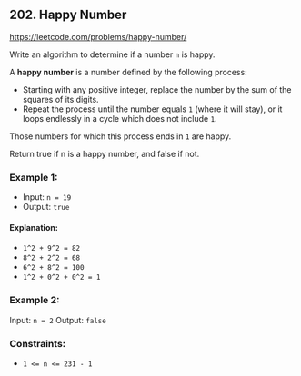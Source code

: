 ## 202. Happy Number
<https://leetcode.com/problems/happy-number/>

Write an algorithm to determine if a number `n` is happy.

A **happy number** is a number defined by the following process:

* Starting with any positive integer, replace the number by the sum of the squares of its digits.
* Repeat the process until the number equals `1` (where it will stay), or it loops endlessly in a cycle which does not include `1`.

Those numbers for which this process ends in `1` are happy.

Return true if n is a happy number, and false if not.


### Example 1:

- Input: `n = 19`
- Output: `true`

#### Explanation:
- `1^2 + 9^2 = 82`
- `8^2 + 2^2 = 68`
- `6^2 + 8^2 = 100`
- `1^2 + 0^2 + 0^2 = 1`

### Example 2:

Input: `n = 2`
Output: `false`

### Constraints:

- `1 <= n <= 231 - 1`
